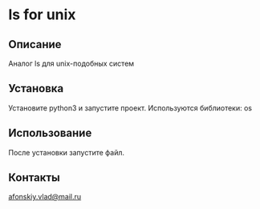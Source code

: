 # ls for unix 

## Описание
Аналог ls для unix-подобных систем 

## Установка
Установите python3 и запустите проект. Используются библиотеки: os

## Использование
После установки запустите файл.

## Контакты
afonskiy.vlad@mail.ru 
